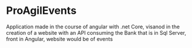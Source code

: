 # ProAgilEvents
Application made in the course of angular with .net Core, visanod in the creation of a website with an API consuming the Bank that is in Sql Server, front in Angular, website would be of events
